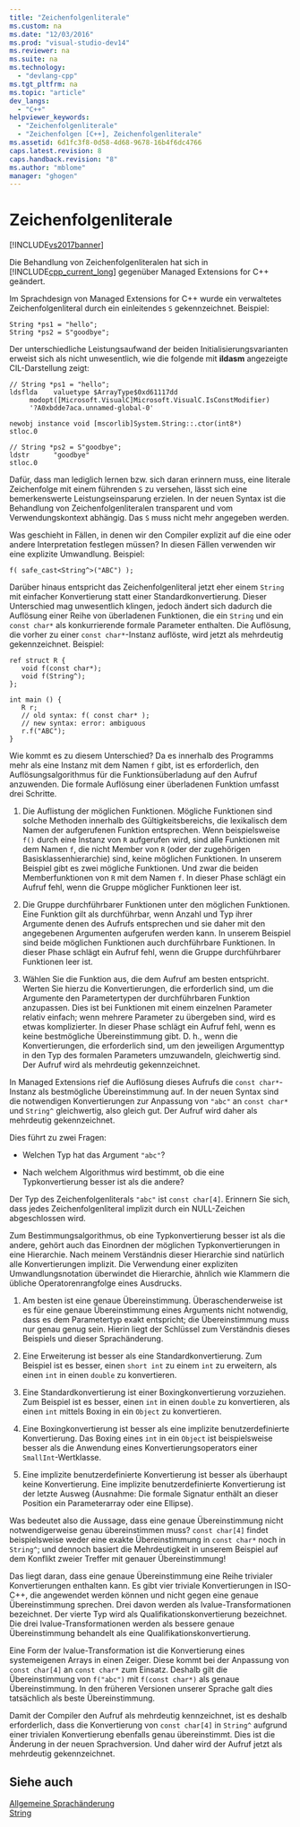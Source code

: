 ```yaml
---
title: "Zeichenfolgenliterale"
ms.custom: na
ms.date: "12/03/2016"
ms.prod: "visual-studio-dev14"
ms.reviewer: na
ms.suite: na
ms.technology: 
  - "devlang-cpp"
ms.tgt_pltfrm: na
ms.topic: "article"
dev_langs: 
  - "C++"
helpviewer_keywords: 
  - "Zeichenfolgenliterale"
  - "Zeichenfolgen [C++], Zeichenfolgenliterale"
ms.assetid: 6d1fc3f8-0d58-4d68-9678-16b4f6dc4766
caps.latest.revision: 8
caps.handback.revision: "8"
ms.author: "mblome"
manager: "ghogen"
---
```

# Zeichenfolgenliterale
[!INCLUDE[vs2017banner](../assembler/inline/includes/vs2017banner.md)]

Die Behandlung von Zeichenfolgenliteralen hat sich in [!INCLUDE[cpp_current_long](../dotnet/includes/cpp_current_long_md.md)] gegenüber Managed Extensions for C\+\+ geändert.  
  
 Im Sprachdesign von Managed Extensions for C\+\+ wurde ein verwaltetes Zeichenfolgenliteral durch ein einleitendes `S` gekennzeichnet.  Beispiel:  
  
```  
String *ps1 = "hello";  
String *ps2 = S"goodbye";  
```  
  
 Der unterschiedliche Leistungsaufwand der beiden Initialisierungsvarianten erweist sich als nicht unwesentlich, wie die folgende mit **ildasm** angezeigte CIL\-Darstellung zeigt:  
  
```  
// String *ps1 = "hello";  
ldsflda    valuetype $ArrayType$0xd61117dd  
     modopt([Microsoft.VisualC]Microsoft.VisualC.IsConstModifier)   
     '?A0xbdde7aca.unnamed-global-0'  
  
newobj instance void [mscorlib]System.String::.ctor(int8*)  
stloc.0  
  
// String *ps2 = S"goodbye";  
ldstr      "goodbye"  
stloc.0  
```  
  
 Dafür, dass man lediglich lernen bzw. sich daran erinnern muss, eine literale Zeichenfolge mit einem führenden `S` zu versehen, lässt sich eine bemerkenswerte Leistungseinsparung erzielen.  In der neuen Syntax ist die Behandlung von Zeichenfolgenliteralen transparent und vom Verwendungskontext abhängig.  Das `S` muss nicht mehr angegeben werden.  
  
 Was geschieht in Fällen, in denen wir den Compiler explizit auf die eine oder andere Interpretation festlegen müssen?  In diesen Fällen verwenden wir eine explizite Umwandlung.  Beispiel:  
  
```  
f( safe_cast<String^>("ABC") );  
```  
  
 Darüber hinaus entspricht das Zeichenfolgenliteral jetzt eher einem `String` mit einfacher Konvertierung statt einer Standardkonvertierung.  Dieser Unterschied mag unwesentlich klingen, jedoch ändert sich dadurch die Auflösung einer Reihe von überladenen Funktionen, die ein `String` und ein `const char*` als konkurrierende formale Parameter enthalten.  Die Auflösung, die vorher zu einer `const char*`\-Instanz auflöste, wird jetzt als mehrdeutig gekennzeichnet.  Beispiel:  
  
```  
ref struct R {  
   void f(const char*);  
   void f(String^);  
};  
  
int main () {  
   R r;  
   // old syntax: f( const char* );  
   // new syntax: error: ambiguous  
   r.f("ABC");   
}  
```  
  
 Wie kommt es zu diesem Unterschied?  Da es innerhalb des Programms mehr als eine Instanz mit dem Namen `f` gibt, ist es erforderlich, den Auflösungsalgorithmus für die Funktionsüberladung auf den Aufruf anzuwenden.  Die formale Auflösung einer überladenen Funktion umfasst drei Schritte.  
  
1.  Die Auflistung der möglichen Funktionen.  Mögliche Funktionen sind solche Methoden innerhalb des Gültigkeitsbereichs, die lexikalisch dem Namen der aufgerufenen Funktion entsprechen.  Wenn beispielsweise `f()` durch eine Instanz von `R` aufgerufen wird, sind alle Funktionen mit dem Namen `f`, die nicht Member von `R` \(oder der zugehörigen Basisklassenhierarchie\) sind, keine möglichen Funktionen.  In unserem Beispiel gibt es zwei mögliche Funktionen.  Und zwar die beiden Memberfunktionen von `R` mit dem Namen `f`.  In dieser Phase schlägt ein Aufruf fehl, wenn die Gruppe möglicher Funktionen leer ist.  
  
2.  Die Gruppe durchführbarer Funktionen unter den möglichen Funktionen.  Eine Funktion gilt als durchführbar, wenn Anzahl und Typ ihrer Argumente denen des Aufrufs entsprechen und sie daher mit den angegebenen Argumenten aufgerufen werden kann.  In unserem Beispiel sind beide möglichen Funktionen auch durchführbare Funktionen.  In dieser Phase schlägt ein Aufruf fehl, wenn die Gruppe durchführbarer Funktionen leer ist.  
  
3.  Wählen Sie die Funktion aus, die dem Aufruf am besten entspricht.  Werten Sie hierzu die Konvertierungen, die erforderlich sind, um die Argumente den Parametertypen der durchführbaren Funktion anzupassen.  Dies ist bei Funktionen mit einem einzelnen Parameter relativ einfach; wenn mehrere Parameter zu übergeben sind, wird es etwas komplizierter.  In dieser Phase schlägt ein Aufruf fehl, wenn es keine bestmögliche Übereinstimmung gibt.  D. h., wenn die Konvertierungen, die erforderlich sind, um den jeweiligen Argumenttyp in den Typ des formalen Parameters umzuwandeln, gleichwertig sind.  Der Aufruf wird als mehrdeutig gekennzeichnet.  
  
 In Managed Extensions rief die Auflösung dieses Aufrufs die `const char*`\-Instanz als bestmögliche Übereinstimmung auf.  In der neuen Syntax sind die notwendigen Konvertierungen zur Anpassung von `"abc"` an `const char*` und `String^` gleichwertig, also gleich gut. Der Aufruf wird daher als mehrdeutig gekennzeichnet.  
  
 Dies führt zu zwei Fragen:  
  
-   Welchen Typ hat das Argument `"abc"`?  
  
-   Nach welchem Algorithmus wird bestimmt, ob die eine Typkonvertierung besser ist als die andere?  
  
 Der Typ des Zeichenfolgenliterals `"abc"` ist `const char[4]`. Erinnern Sie sich, dass jedes Zeichenfolgenliteral implizit durch ein NULL\-Zeichen abgeschlossen wird.  
  
 Zum Bestimmungsalgorithmus, ob eine Typkonvertierung besser ist als die andere, gehört auch das Einordnen der möglichen Typkonvertierungen in eine Hierarchie.  Nach meinem Verständnis dieser Hierarchie sind natürlich alle Konvertierungen implizit.  Die Verwendung einer expliziten Umwandlungsnotation überwindet die Hierarchie, ähnlich wie Klammern die übliche Operatorenrangfolge eines Ausdrucks.  
  
1.  Am besten ist eine genaue Übereinstimmung.  Überaschenderweise ist es für eine genaue Übereinstimmung eines Arguments nicht notwendig, dass es dem Parametertyp exakt entspricht; die Übereinstimmung muss nur genau genug sein.  Hierin liegt der Schlüssel zum Verständnis dieses Beispiels und dieser Sprachänderung.  
  
2.  Eine Erweiterung ist besser als eine Standardkonvertierung.  Zum Beispiel ist es besser, einen `short int` zu einem `int` zu erweitern, als einen `int` in einen `double` zu konvertieren.  
  
3.  Eine Standardkonvertierung ist einer Boxingkonvertierung vorzuziehen.  Zum Beispiel ist es besser, einen `int` in einen `double` zu konvertieren, als einen `int` mittels Boxing in ein `Object` zu konvertieren.  
  
4.  Eine Boxingkonvertierung ist besser als eine implizite benutzerdefinierte Konvertierung.  Das Boxing eines `int` in ein `Object` ist beispielsweise besser als die Anwendung eines Konvertierungsoperators einer `SmallInt`\-Wertklasse.  
  
5.  Eine implizite benutzerdefinierte Konvertierung ist besser als überhaupt keine Konvertierung.  Eine implizite benutzerdefinierte Konvertierung ist der letzte Ausweg \(Ausnahme: Die formale Signatur enthält an dieser Position ein Parameterarray oder eine Ellipse\).  
  
 Was bedeutet also die Aussage, dass eine genaue Übereinstimmung nicht notwendigerweise genau übereinstimmen muss?  `const char[4]` findet beispielsweise weder eine exakte Übereinstimmung in `const char*` noch in `String^`; und dennoch basiert die Mehrdeutigkeit in unserem Beispiel auf dem Konflikt zweier Treffer mit genauer Übereinstimmung\!  
  
 Das liegt daran, dass eine genaue Übereinstimmung eine Reihe trivialer Konvertierungen enthalten kann.  Es gibt vier triviale Konvertierungen in ISO\-C\+\+, die angewendet werden können und nicht gegen eine genaue Übereinstimmung sprechen.  Drei davon werden als lvalue\-Transformationen bezeichnet.  Der vierte Typ wird als Qualifikationskonvertierung bezeichnet.  Die drei lvalue\-Transformationen werden als bessere genaue Übereinstimmung behandelt als eine Qualifikationskonvertierung.  
  
 Eine Form der lvalue\-Transformation ist die Konvertierung eines systemeigenen Arrays in einen Zeiger.  Diese kommt bei der Anpassung von `const char[4]` an `const char*` zum Einsatz.  Deshalb gilt die Übereinstimmung von `f("abc")` mit `f(const char*)` als genaue Übereinstimmung.  In den früheren Versionen unserer Sprache galt dies tatsächlich als beste Übereinstimmung.  
  
 Damit der Compiler den Aufruf als mehrdeutig kennzeichnet, ist es deshalb erforderlich, dass die Konvertierung von `const char[4]` in `String^` aufgrund einer trivialen Konvertierung ebenfalls genau übereinstimmt.  Dies ist die Änderung in der neuen Sprachversion.  Und daher wird der Aufruf jetzt als mehrdeutig gekennzeichnet.  
  
## Siehe auch  
 [Allgemeine Sprachänderung](../dotnet/general-language-changes-cpp-cli.md)   
 [String](../windows/string-cpp-component-extensions.md)